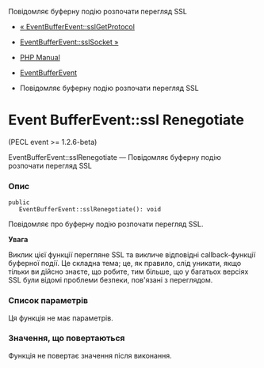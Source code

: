 Повідомляє буферну подію розпочати перегляд SSL

-   [« EventBufferEvent::sslGetProtocol](eventbufferevent.sslgetprotocol.html)
    
-   [EventBufferEvent::sslSocket »](eventbufferevent.sslsocket.html)
    
-   [PHP Manual](index.html)
    
-   [EventBufferEvent](class.eventbufferevent.html)
    
-   Повідомляє буферну подію розпочати перегляд SSL
    

# Event BufferEvent::ssl Renegotiate

(PECL event >= 1.2.6-beta)

EventBufferEvent::sslRenegotiate — Повідомляє буферну подію розпочати перегляд SSL

### Опис

```methodsynopsis
public
   EventBufferEvent::sslRenegotiate(): void
```

Повідомляє про буферну подію розпочати перегляд SSL.

**Увага**

Виклик цієї функції перегляне SSL та викличе відповідні callback-функції буферної події. Це складна тема; це, як правило, слід уникати, якщо тільки ви дійсно знаєте, що робите, тим більше, що у багатьох версіях SSL були відомі проблеми безпеки, пов'язані з переглядом.

### Список параметрів

Ця функція не має параметрів.

### Значення, що повертаються

Функція не повертає значення після виконання.
